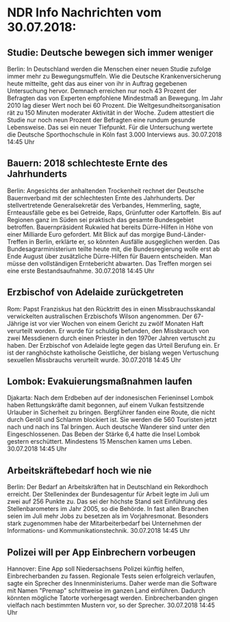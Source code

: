 # NDR Info Nachrichten vom 30.07.2018:


## Studie: Deutsche bewegen sich immer weniger
Berlin: In Deutschland werden die Menschen einer neuen Studie zufolge immer mehr zu Bewegungsmuffeln. Wie die Deutsche Krankenversicherung heute mitteilte, geht das aus einer von ihr in Auftrag gegebenen Untersuchung hervor. Demnach erreichen nur noch 43 Prozent der Befragten das von Experten empfohlene Mindestmaß an Bewegung. Im Jahr 2010 lag dieser Wert noch bei 60 Prozent. Die Weltgesundheitsorganisation rät zu 150 Minuten moderater Aktivität in der Woche. Zudem attestiert die Studie nur noch neun Prozent der Befragten eine rundum gesunde Lebensweise. Das sei ein neuer Tiefpunkt. Für die Untersuchung wertete die Deutsche Sporthochschule in Köln fast 3.000 Interviews aus. 30.07.2018 14:45 Uhr 

## Bauern: 2018 schlechteste Ernte des Jahrhunderts
Berlin: Angesichts der anhaltenden Trockenheit rechnet der Deutsche Bauernverband mit der schlechtesten Ernte des Jahrhunderts. Der stellvertretende Generalsekretär des Verbandes, Hemmerling, sagte, Ernteausfälle gebe es bei Getreide, Raps, Grünfutter oder Kartoffeln. Bis auf Regionen ganz im Süden sei praktisch das gesamte Bundesgebiet betroffen. Bauernpräsident Rukwied hat bereits Dürre-Hilfen in Höhe von einer Milliarde Euro gefordert. Mit Blick auf das morgige Bund-Länder-Treffen in Berlin, erklärte er, so könnten Ausfälle ausgeglichen werden. Das Bundesagrarministerium teilte heute mit, die Bundesregierung wolle erst ab Ende August über zusätzliche Dürre-Hilfen für Bauern entscheiden. Man müsse den vollständigen Erntebericht abwarten. Das Treffen morgen sei eine erste Bestandsaufnahme. 30.07.2018 14:45 Uhr 

## Erzbischof von Adelaide zurückgetreten
Rom:	Papst Franziskus hat den Rücktritt des in einen Missbrauchsskandal verwickelten australischen Erzbischofs Wilson angenommen. Der 67-Jährige ist vor vier Wochen von einem Gericht zu zwölf Monaten Haft verurteilt worden. Er wurde für schuldig befunden, den Missbrauch von zwei Messdienern durch einen Priester in den 1970er Jahren vertuscht zu haben. Der Erzbischof von Adelaide legte gegen das Urteil Berufung ein. Er ist der ranghöchste katholische Geistliche, der bislang wegen Vertuschung sexuellen Missbrauchs verurteilt wurde. 30.07.2018 14:45 Uhr 

## Lombok: Evakuierungsmaßnahmen laufen
Djakarta: Nach dem Erdbeben auf der indonesischen Ferieninsel Lombok haben Rettungskräfte damit begonnen, auf einem Vulkan festsitzende Urlauber in Sicherheit zu bringen. Bergführer fanden eine Route, die nicht durch Geröll und Schlamm blockiert ist. Sie werden die 560 Touristen jetzt nach und nach ins Tal bringen. Auch deutsche Wanderer sind unter den Eingeschlossenen. Das Beben der Stärke 6,4 hatte die Insel Lombok gestern erschüttert. Mindestens 15 Menschen kamen ums Leben. 30.07.2018 14:45 Uhr 

## Arbeitskräftebedarf hoch wie nie
Berlin: Der Bedarf an Arbeitskräften hat in Deutschland ein Rekordhoch erreicht. Der Stellenindex der Bundesagentur für Arbeit legte im Juli um zwei auf 256 Punkte zu. Das sei der höchste Stand seit Einführung des Stellenbarometers im Jahr 2005, so die Behörde. In fast allen Branchen seien im Juli mehr Jobs zu besetzen als im Vorjahresmonat. Besonders stark zugenommen habe der Mitarbeiterbedarf bei Unternehmen der Informations- und Kommunikationstechnik. 30.07.2018 14:45 Uhr 

## Polizei will per App Einbrechern vorbeugen
Hannover: Eine App soll Niedersachsens Polizei künftig helfen, Einbrecherbanden zu fassen. Regionale Tests seien erfolgreich verlaufen, sagte ein Sprecher des Innenministeriums. Daher werde man die Software mit Namen "Premap" schrittweise im ganzen Land einführen. Dadurch könnten mögliche Tatorte vorhergesagt werden. Einbrecherbanden gingen vielfach nach bestimmten Mustern vor, so der Sprecher. 30.07.2018 14:45 Uhr 

